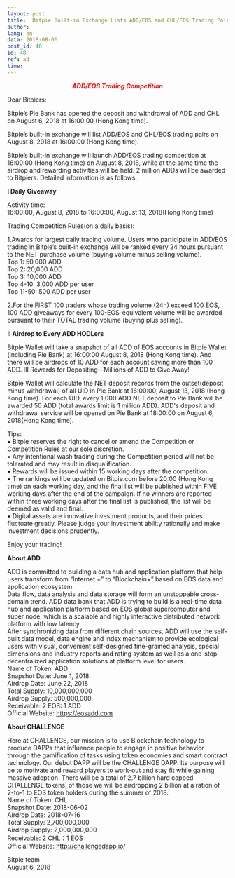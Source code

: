 ```yaml
---
layout: post
title:  Bitpie Built-in Exchange Lists ADD/EOS and CHL/EOS Trading Pairs
author: 
lang: en
data: 2018-08-06
post_id: 48
id: 48
ref: ad
time: 
---
```



<h5 style="color:red;margin:0 auto;display:block;text-align:center;margin-top:10px"> ADD/EOS Trading Competition </h5>


Dear Bitpiers:<br/>


Bitpie’s Pie Bank has opened the deposit and withdrawal of ADD and CHL on August 6, 2018 at 16:00:00 (Hong Kong time).

Bitpie’s built-in exchange will list ADD/EOS and CHL/EOS trading pairs on August 8, 2018 at 16:00:00 (Hong Kong time).

Bitpie’s built-in exchange will launch ADD/EOS trading competition at 16:00:00 (Hong Kong time) on August 8, 2018, while at the same time the airdrop and rewarding activities will be held. 2 million ADDs will be awarded to Bitpiers.
Detailed information is as follows.


<strong>I Daily Giveaway</strong>

Activity time: <br/>
16:00:00, August 8, 2018 to 16:00:00, August 13, 2018(Hong Kong time) 

Trading Competition Rules(on a daily basis):

1.Awards for largest daily trading volume. Users who participate in ADD/EOS trading in Bitpie’s built-in exchange will be ranked every 24 hours pursuant to the NET purchase volume (buying volume minus selling volume).<br/>
Top 1: 50,000 ADD<br/>
Top 2: 20,000 ADD<br/>
Top 3: 10,000 ADD<br/>
Top 4-10: 3,000 ADD per user<br/>
Top 11-50: 500 ADD per user<br/>

2.For the FIRST 100 traders whose trading volume (24h) exceed 100 EOS, 100 ADD giveaways for every 100-EOS-equivalent volume will be awarded pursuant to their TOTAL trading volume (buying plus selling).

<strong>II Airdrop to Every ADD HODLers </strong>
                 
Bitpie Wallet will take a snapshot of all ADD of EOS accounts in Bitpie Wallet (including Pie Bank) at 16:00:00 August 8, 2018 (Hong Kong time). And there will be airdrops of 10 ADD for each account saving more than 100 ADD. 
III Rewards for Depositing—Millions of ADD to Give Away!

Bitpie Wallet will calculate the NET deposit records from the outset(deposit minus withdrawal) of all UID in Pie Bank at 16:00:00, August 13, 2018 (Hong Kong time). For each UID, every 1,000 ADD NET deposit to Pie Bank will be awarded 50 ADD (total awards limit is 1 million ADD).
ADD's deposit and withdrawal service will be opened on Pie Bank at 18:00:00 on August 6, 2018(Hong Kong time).

Tips:<br/>
•	Bitpie reserves the right to cancel or amend the Competition or Competition Rules at our sole discretion.<br/>
•	Any intentional wash trading during the Competition period will not be tolerated and may result in disqualification.<br/>
•	Rewards will be issued within 15 working days after the competition.<br/>
•	The rankings will be updated on Bitpie.com before 20:00 (Hong Kong time) on each working day, and the final list will be published within FIVE working days after the end of the campaign. If no winners are reported within three working days after the final list is published, the list will be deemed as valid and final.<br/>
•	Digital assets are innovative investment products, and their prices fluctuate greatly. Please judge your investment ability rationally and make investment decisions prudently.<br/>

Enjoy your trading!






<strong>About ADD</strong>

ADD is committed to building a data hub and application platform that help users transform from “Internet +” to “Blockchain+” based on EOS data and application ecosystem. <br/>
Data flow, data analysis and data storage will form an unstoppable cross-domain trend. ADD data bank that ADD is trying to build is a real-time data hub and application platform based on EOS global supercomputer and super node, which is a scalable and highly interactive distributed network platform with low latency.<br/>
After synchronizing data from different chain sources, ADD will use the self-built data model, data engine and index mechanism to provide ecological users with visual, convenient self-designed fine-grained analysis, special dimensions and industry reports and rating system as well as a one-stop decentralized application solutions at platform level for users.<br/>
Name of Token: ADD<br/>
Snapshot Date: June 1, 2018<br/>
Airdrop Date: June 22, 2018<br/>
Total Supply: 10,000,000,000<br/>
Airdrop Supply: 500,000,000<br/>
Receivable: 2 EOS: 1 ADD<br/>
Official Website: <a href="https://eosadd.com" target="_blank">https://eosadd.com</a>

<strong>About CHALLENGE</strong>

Here at CHALLENGE, our mission is to use Blockchain technology to produce DAPPs that influence people to engage in positive behavior through the gamification of tasks using token economies and smart contract technology. Our debut DAPP will be the CHALLENGE DAPP. Its purpose will be to motivate and reward players to work-out and stay fit while gaining massive adoption. There will be a total of 2.7 billion hard capped CHALLENGE tokens, of those we will be airdropping 2 billion at a ration of 2-to-1 to EOS token holders during the summer of 2018.<br/>
Name of Token: CHL<br/>
Snapshot Date: 2018-06-02<br/>
Airdrop Date: 2018-07-16<br/>
Total Supply: 2,700,000,000<br/>
Airdrop Supply: 2,000,000,000<br/>
Receivable: 2 CHL：1 EOS<br/>
Official Website:<a href="http://challengedapp.io/" target="_blank"> http://challengedapp.io/</a>


Bitpie team<br/>
August 6, 2018

